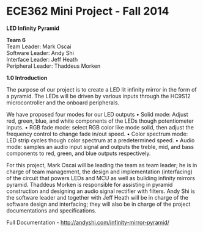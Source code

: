ECE362 Mini Project - Fall 2014  
======

__LED Infinity Pyramid__  

__Team 6__  
Team Leader: Mark Oscai  
Software Leader: Andy Shi  
Interface Leader: Jeff Heath  
Peripheral Leader: Thaddeus Morken  

__1.0	Introduction__

The purpose of our project is to create a LED lit infinity mirror in the form of a pyramid. The LEDs will be driven by various inputs through the HC9S12 microcontroller and the onboard peripherals.

We have proposed four modes for our LED outputs
•	Solid mode: Adjust red, green, blue, and white components of the LEDs though potentiometer inputs.
•	RGB fade mode: select RGB color like mode solid, then adjust the frequency control to change fade in/out speed. 
•	Color spectrum mode: LED strip cycles though color spectrum at a predetermined speed.
•	Audio mode: samples an audio input signal and outputs the treble, mid, and bass components to red, green, and blue outputs respectively.

For this project, Mark Oscai will be leading the team as team leader; he is in charge of team management, the design and implementation (interfacing) of the circuit that powers LEDs and MCU as well as building infinity mirrors pyramid. Thaddeus Morken is responsible for assisting in pyramid construction and designing an audio signal rectifier with filters. Andy Shi is the software leader and together with Jeff Heath will be in charge of the software design and interfacing; they will also be in charge of the project documentations and specifications. 

Full Documentation - http://andyshi.com/infinity-mirror-pyramid/
